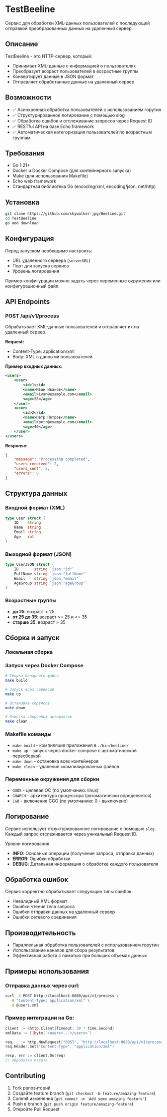 # TestBeeline

Сервис для обработки XML-данных пользователей с последующей отправкой преобразованных данных на удаленный сервер.

## Описание

TestBeeline - это HTTP-сервер, который:
- Принимает XML-данные с информацией о пользователях
- Преобразует возраст пользователей в возрастные группы
- Конвертирует данные в JSON формат
- Отправляет обработанные данные на удаленный сервер

## Возможности

- ✅ Асинхронная обработка пользователей с использованием горутин
- ✅ Структурированное логирование с помощью slog
- ✅ Обработка ошибок и отслеживание запросов через Request ID
- ✅ RESTful API на базе Echo framework
- ✅ Автоматическая категоризация пользователей по возрастным группам

## Требования

- Go 1.21+
- Docker и Docker Compose (для контейнерного запуска)
- Make (для использования Makefile)
- Echo web framework
- Стандартная библиотека Go (encoding/xml, encoding/json, net/http)

## Установка

```bash
git clone https://github.com/skywalker-jpg/Beeline.git
cd TestBeeline
go mod download
```

## Конфигурация

Перед запуском необходимо настроить:
- URL удаленного сервера (`serverURL`)
- Порт для запуска сервиса
- Уровень логирования

Пример конфигурации можно задать через переменные окружения или конфигурационный файл.

## API Endpoints

### POST /api/v1/process

Обрабатывает XML-данные пользователей и отправляет их на удаленный сервер.

**Request:**
- Content-Type: application/xml
- Body: XML с данными пользователей

**Пример входных данных:**
```xml
<users>
    <user>
        <id>1</id>
        <name>Иван Иванов</name>
        <email>ivan@example.com</email>
        <age>28</age>
    </user>
    <user>
        <id>2</id>
        <name>Петр Петров</name>
        <email>petr@example.com</email>
        <age>40</age>
    </user>
</users>
```

**Response:**
```json
{
    "message": "Processing completed",
    "users_received": 2,
    "users_sent": 2,
    "errors": 0
}
```

## Структура данных

### Входной формат (XML)
```go
type User struct {
    ID    string
    Name  string
    Email string
    Age   int
}
```

### Выходной формат (JSON)
```go
type UserJSON struct {
    ID       string `json:"id"`
    FullName string `json:"fullName"`
    Email    string `json:"email"`
    AgeGroup string `json:"ageGroup"`
}
```

### Возрастные группы
- **до 25**: возраст < 25
- **от 25 до 35**: возраст >= 25 и <= 35
- **старше 35**: возраст > 35

## Сборка и запуск

### Локальная сборка

### Запуск через Docker Compose

```bash
# Сборка бинарного файла
make build

# Запуск всех сервисов
make up

# Остановка сервисов
make down

# Очистка сборочных артефактов
make clean
```

### Makefile команды

- `make build` - компиляция приложения в `./bin/beeline/`
- `make up` - запуск через docker-compose с автоматической пересборкой
- `make down` - остановка всех контейнеров
- `make clean` - удаление скомпилированных файлов

### Переменные окружения для сборки

- `GOOS` - целевая ОС (по умолчанию: linux)
- `GOARCH` - архитектура процессора (автоматически определяется)
- `CGO` - включение CGO (по умолчанию: 0 - выключено)

## Логирование

Сервис использует структурированное логирование с помощью `slog`. Каждый запрос отслеживается через уникальный Request ID.

Уровни логирования:
- **INFO**: Основные операции (получение запроса, отправка данных)
- **ERROR**: Ошибки обработки
- **DEBUG**: Детальная информация о обработке каждого пользователя

## Обработка ошибок

Сервис корректно обрабатывает следующие типы ошибок:
- Невалидный XML формат
- Ошибки чтения тела запроса
- Ошибки отправки данных на удаленный сервер
- Ошибки сетевого соединения

## Производительность

- Параллельная обработка пользователей с использованием горутин
- Использование каналов для сбора результатов
- Эффективная работа с памятью при больших объемах данных

## Примеры использования

### Отправка данных через curl:
```bash
curl -X POST http://localhost:8080/api/v1/process \
  -H "Content-Type: application/xml" \
  -d @users.xml
```

### Пример интеграции на Go:
```go
client := &http.Client{Timeout: 30 * time.Second}
xmlData := []byte(`<users>...</users>`)

req, _ := http.NewRequest("POST", "http://localhost:8080/api/v1/process", bytes.NewBuffer(xmlData))
req.Header.Set("Content-Type", "application/xml")

resp, err := client.Do(req)
// обработка ответа
```

## Contributing

1. Fork репозиторий
2. Создайте feature branch (`git checkout -b feature/amazing-feature`)
3. Commit изменения (`git commit -m 'Add some amazing feature'`)
4. Push в branch (`git push origin feature/amazing-feature`)
5. Откройте Pull Request
